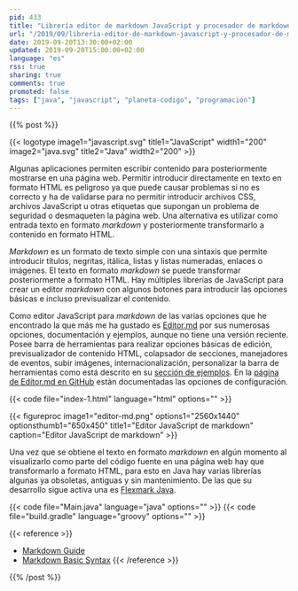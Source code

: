 ```yaml
---
pid: 433
title: "Librería editor de markdown JavaScript y procesador de markdown para generar HTML con Java"
url: "/2019/09/libreria-editor-de-markdown-javascript-y-procesador-de-markdown-para-generar-html-con-java/"
date: 2019-09-20T13:30:00+02:00
updated: 2019-09-20T15:00:00+02:00
language: "es"
rss: true
sharing: true
comments: true
promoted: false
tags: ["java", "javascript", "planeta-codigo", "programacion"]
---
```


{{% post %}}

{{< logotype image1="javascript.svg" title1="JavaScript" width1="200" image2="java.svg" title2="Java" width2="200" >}}

Algunas aplicaciones permiten escribir contenido para posteriormente mostrarse en una página web. Permitir introducir directamente en texto en formato HTML es peligroso ya que puede causar problemas si no es correcto y ha de validarse para no permitir introducir archivos CSS, archivos JavaScript u otras etiquetas que supongan un problema de seguridad o desmaqueten la página web. Una alternativa es utilizar como entrada texto en formato _markdown_ y posteriormente transformarlo a contenido en formato HTML.

_Markdown_ es un formato de texto simple con una sintaxis que permite introducir títulos, negritas, itálica, listas y listas numeradas, enlaces o imágenes. El texto en formato _markdown_ se puede transformar posteriormente a formato HTML. Hay múltiples librerías de JavaScript para crear un editor _markdown_ con algunos botones para introducir las opciones básicas e incluso previsualizar el contenido.

Como editor JavaScript para _markdown_ de las varias opciones que he encontrado la que más me ha gustado es [Editor.md](https://pandao.github.io/editor.md/en.html) por sus numerosas opciones, documentación y ejemplos, aunque no tiene una versión reciente. Posee barra de herramientas para realizar opciones básicas de edición, previsualizador de contenido HTML, colapsador de secciones, manejadores de eventos, subir imágenes, internacionalización, personalizar la barra de herramientas como está descrito en su [sección de ejemplos](https://pandao.github.io/editor.md/examples/index.html). En la [página de Editor.md en GitHub](https://github.com/pandao/editor.md) están documentadas las opciones de configuración.

{{< code file="index-1.html" language="html" options="" >}}

{{< figureproc
    image1="editor-md.png" options1="2560x1440" optionsthumb1="650x450" title1="Editor JavaScript de markdown"
    caption="Editor JavaScript de markdown" >}}

Una vez que se obtiene el texto en formato _markdown_ en algún momento al visualizarlo como parte del código fuente en una página web hay que transformarlo a formato HTML, para esto en Java hay varias librerías algunas ya obsoletas, antiguas y sin mantenimiento. De las que su desarrollo sigue activa una es [Flexmark Java](https://github.com/vsch/flexmark-java).

{{< code file="Main.java" language="java" options="" >}}
{{< code file="build.gradle" language="groovy" options="" >}}

{{< reference >}}
* [Markdown Guide](https://www.markdownguide.org/getting-started)
* [Markdown Basic Syntax](https://www.markdownguide.org/basic-syntax)
{{< /reference >}}

{{% /post %}}
